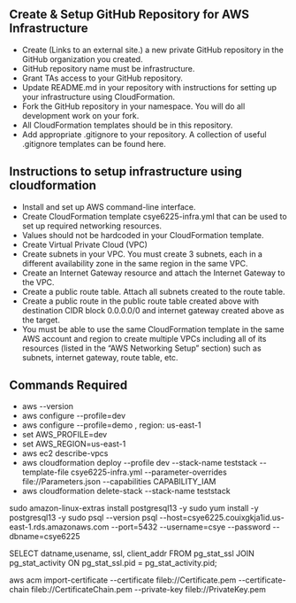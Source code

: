 ## Create & Setup GitHub Repository for AWS Infrastructure
* Create (Links to an external site.) a new private GitHub repository in the GitHub organization you created.
* GitHub repository name must be infrastructure.
* Grant TAs access to your GitHub repository.
* Update README.md in your repository with instructions for setting up your infrastructure using CloudFormation.
* Fork the GitHub repository in your namespace. You will do all development work on your fork.
* All CloudFormation templates should be in this repository.
* Add appropriate .gitignore to your repository. A collection of useful .gitignore templates can be found here.

## Instructions to setup infrastructure using cloudformation 
* Install and set up AWS command-line interface.
* Create CloudFormation template csye6225-infra.yml that can be used to set up required networking resources.
* Values should not be hardcoded in your CloudFormation template.
* Create Virtual Private Cloud (VPC) 
* Create subnets in your VPC. You must create 3 subnets, each in a different availability zone in the same region in the same VPC.
* Create an Internet Gateway resource and attach the Internet Gateway to the VPC.
* Create a public route table. Attach all subnets created to the route table.
* Create a public route in the public route table created above with destination CIDR block 0.0.0.0/0 and internet gateway created above as the target.
* You must be able to use the same CloudFormation template in the same AWS account and region to create multiple VPCs including all of its resources (listed in the “AWS Networking Setup” section) such as subnets, internet gateway, route table, etc.

## Commands Required

* aws --version
* aws configure --profile=dev
* aws configure --profile=demo , region: us-east-1 
* set AWS_PROFILE=dev
* set AWS_REGION=us-east-1
* aws ec2 describe-vpcs
* aws cloudformation deploy --profile dev --stack-name teststack --template-file csye6225-infra.yml --parameter-overrides file://Parameters.json --capabilities CAPABILITY_IAM
*  aws cloudformation delete-stack --stack-name teststack


sudo amazon-linux-extras install postgresql13 -y
sudo yum install -y postgresql13 -y
sudo psql --version
psql --host=csye6225.couixgkja1id.us-east-1.rds.amazonaws.com  --port=5432 --username=csye --password --dbname=csye6225
  
SELECT datname,usename, ssl, client_addr FROM pg_stat_ssl JOIN pg_stat_activity ON pg_stat_ssl.pid = pg_stat_activity.pid;


aws acm import-certificate --certificate fileb://Certificate.pem --certificate-chain fileb://CertificateChain.pem --private-key fileb://PrivateKey.pem